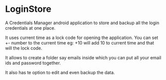 # LoginStore
A Credentials Manager android application to store and backup all the login credentials at one place.

It uses current time as a lock code for opening the application. You can set +- number to the current time eg: +10 will add 10 to current time
and that will the lock code.

It allows to create a folder say emails inside which you can put all your email ids and password together.

It also has te option to edit and even backup the data.
